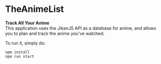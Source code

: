 <h1>TheAnimeList</h1>

**Track All Your Anime**\
This application uses the JikanJS API as a database for anime, and allows you to plan and track the anime you've watched.

To run it, simply do:
```
npm install
npm run start
```

